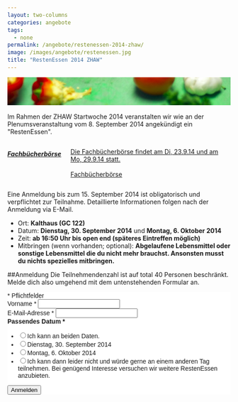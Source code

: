 ```yaml
---
layout: two-columns
categories: angebote
tags:
  - none
permalink: /angebote/restenessen-2014-zhaw/
image: /images/angebote/restenessen.jpg
title: "RestenEssen 2014 ZHAW"
---
```

<div class=angebot-top-wide"><img title="Fachbücherbörse" src="/images/angebote/restenessen_sub.jpg"></div>

Im Rahmen der ZHAW Startwoche 2014 veranstalten wir wie an der Plenumsveranstaltung vom 8. September 2014 angekündigt ein "RestenEssen".

<a href="/angebote/fachbuecherboerse/zhaw-2014/"><div class="panel callout large-4 right columns"> <h5>Fachbücherbörse</h5> <p>Die Fachbücherbörse findet am Di, 23.9.14 und am Mo, 29.9.14 statt.
<br><br><a href="/angebote/fachbuecherboerse/zhaw-2014/" class="button"><i class="fi-arrow-right"></i> Fachbücherbörse</a>
</p> </div></a>

Eine Anmeldung bis zum 15. September 2014 ist obligatorisch und verpflichtet zur Teilnahme. Detaillierte Informationen folgen nach der Anmeldung via E-Mail.

* Ort: **Kalthaus (GC 122)**
* Datum: **Dienstag, 30. September 2014** und **Montag, 6. Oktober 2014**
* Zeit: **ab 16:50 Uhr bis open end (späteres Eintreffen möglich)**
* Mitbringen (wenn vorhanden; optional): **Abgelaufene Lebensmittel oder sonstige Lebensmittel die du nicht mehr brauchst. Ansonsten musst du nichts spezielles mitbringen.**

##Anmeldung
Die Teilnehmendenzahl ist auf total 40 Personen beschränkt. Melde dich also umgehend mit dem untenstehenden Formular an.

<!-- Begin MailChimp Signup Form -->
<link href="//cdn-images.mailchimp.com/embedcode/classic-081711.css" rel="stylesheet" type="text/css">
<style type="text/css">
	#mc_embed_signup{background:#fff; clear:left; font:14px Helvetica,Arial,sans-serif; }
	/* Add your own MailChimp form style overrides in your site stylesheet or in this style block.
	   We recommend moving this block and the preceding CSS link to the HEAD of your HTML file. */
</style>
<div id="mc_embed_signup">
<form action="//sinndrin.us9.list-manage.com/subscribe/post?u=83105c74f080e716ae13ad0d7&amp;id=6d6eeba30d" method="post" id="mc-embedded-subscribe-form" name="mc-embedded-subscribe-form" class="validate" target="_blank" novalidate>

<div class="indicates-required"><span class="asterisk">*</span> Pflichtfelder</div>
<div class="mc-field-group">
	<label for="mce-FNAME">Vorname  <span class="asterisk">*</span>
</label>
	<input type="text" value="" name="FNAME" class="required" id="mce-FNAME">
</div>
<div class="mc-field-group">
	<label for="mce-EMAIL">E-Mail-Adresse  <span class="asterisk">*</span>
</label>
	<input type="email" value="" name="EMAIL" class="required email" id="mce-EMAIL">
</div>
<div class="mc-field-group input-group">
    <strong>Passendes Datum  <span class="asterisk">*</span>
</strong>
    <ul><li><input type="radio" value="Ich kann an beiden Daten." name="DATEWUNSCH" id="mce-DATEWUNSCH-0"><label for="mce-DATEWUNSCH-0">Ich kann an beiden Daten.</label></li>
<li><input type="radio" value="Dienstag, 30. September 2014" name="DATEWUNSCH" id="mce-DATEWUNSCH-1"><label for="mce-DATEWUNSCH-1">Dienstag, 30. September 2014</label></li>
<li><input type="radio" value="Montag, 6. Oktober 2014" name="DATEWUNSCH" id="mce-DATEWUNSCH-2"><label for="mce-DATEWUNSCH-2">Montag, 6. Oktober 2014</label></li>
<li><input type="radio" value="Ich kann dann leider nicht und würde gerne an einem anderen Tag teilnehmen." name="DATEWUNSCH" id="mce-DATEWUNSCH-3"><label for="mce-DATEWUNSCH-3">Ich kann dann leider nicht und würde gerne an einem anderen Tag teilnehmen. Bei genügend Interesse versuchen wir weitere RestenEssen anzubieten.</label></li>
</ul>
</div>
<div id="mce-responses" class="clear">
<div class="response" id="mce-error-response" style="display:none"></div>
<div class="response" id="mce-success-response" style="display:none"></div>
</div>    <!-- real people should not fill this in and expect good things - do not remove this or risk form bot signups-->
<div style="position: absolute; left: -5000px;"><input type="text" name="b_83105c74f080e716ae13ad0d7_6d6eeba30d" tabindex="-1" value=""></div>
<div class="clear"><input type="submit" value="Anmelden" name="subscribe" id="mc-embedded-subscribe" class="button"></div>
</form>
</div>
<script type='text/javascript' src='//s3.amazonaws.com/downloads.mailchimp.com/js/mc-validate.js'></script><script type='text/javascript'>(function($) {window.fnames = new Array(); window.ftypes = new Array();fnames[0]='EMAIL';ftypes[0]='email';fnames[1]='FNAME';ftypes[1]='text';fnames[2]='DATEWUNSCH';ftypes[2]='radio';}(jQuery));var $mcj = jQuery.noConflict(true);</script>
<!--End mc_embed_signup-->